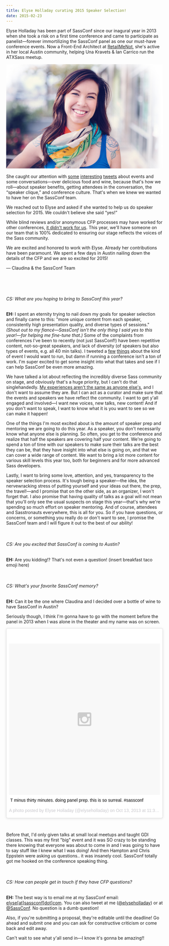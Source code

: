 ```yaml
---
title: Elyse Holladay curating 2015 Speaker Selection!
date: 2015-02-23
---
```


Elyse Holladay has been part of SassConf since our inagural year in 2013 when she took a risk on a first time conference and came to participate as panelist—forever immortilizing the SassConf panel as one our must-have conference events. Now a Front-End Architect at <a href="http://retailmenot.com">RetailMeNot</a>, she's active in her local Austin community, helping Una Kravets & Ian Carrico run the ATXSass meetup.

<img src="/assets/img/elyse.jpg" class="blog-img">

She caught our attention with <a href="https://twitter.com/elyseholladay/status/522118963783020544">some</a> <a href="https://twitter.com/elyseholladay/status/525342236561928192">interesting</a> <a href="https://twitter.com/elyseholladay/status/525342652104200192">tweets</a> about events and some conversations—over delicious food and wine, because that's how we roll—about speaker benefits, getting attendees in the conversation, the “speaker clique,” and conference culture. That's when we knew we wanted to have her on the SassConf team.

We reached out to Elyse and asked if she wanted to help us do speaker selection for 2015. We couldn't believe she said “yes!”

While blind reviews and/or anonymous CFP processes may have worked for other conferences, [it didn't work for us](/blog/posts/changing-our-cfp). This year, we'll have someone on our team that is 100% dedicated to ensuring our stage reflects the voices of the Sass community.

We are excited and honored to work with Elyse. Already her contributions have been paramount. We spent a few days in Austin nailing down the details of the CFP and we are so excited for 2015!

— Claudina & the SassConf Team

&nbsp;

&nbsp;


###### CS: What are you hoping to bring to SassConf this year?

**EH:** I spent an eternity trying to nail down my goals for speaker selection and finally came to this: "more unique content from each speaker, consistently high presentation quality, and diverse types of sessions." _(Shout out to my fiancé—SassConf isn't the only thing I said yes to this year!—for helping me fine-tune that.)_ Some of the complaints from conferences I've been to recently (not just SassConf!) have been repetitive content, not-so-great speakers, and lack of diversity (of speakers but also types of events, e.g. all 40 min talks). I tweeted a <a href="https://twitter.com/elyseholladay/status/525342236561928192">few</a> <a href="https://twitter.com/elyseholladay/status/525342652104200192">things</a> about the kind of event I would want to run, but damn if running a conference isn't a ton of work. I'm super excited to get some insight into what that takes and see if I can help SassConf be even more amazing.

We have talked a lot about reflecting the incredibly diverse Sass community on stage, and obviously that's a huge priority, but I can't do that singlehandedly. <a href="https://medium.com/@nmsanchez/which-women-in-tech-371e721e71c4">My experiences aren't the same as anyone else's</a>, and I don't want to assume they are. But I can act as a curator and make sure that the events and speakers we have reflect the community. I want to get y'all engaged and involved—I want new voices, new talks, new content! And if you don't want to speak, I want to know what it is you want to see so we can make it happen!

One of the things I'm most excited about is the amount of speaker prep and mentoring we are going to do this year. As a speaker, you don't necessarily know what anyone else is planning. So often, you get to the conference and realize that half the speakers are covering half your content. We're going to spend a ton of time with our speakers to make sure their talks are the best they can be, that they have insight into what else is going on, and that we can cover a wide range of content. We want to bring a lot more content for various skill levels this year too, both for beginners and for more advanced Sass developers.

Lastly, I want to bring some love, attention, and yes, transparency to the speaker selection process. It's tough being a speaker—the idea, the nervewracking stress of putting yourself and your ideas out there, the prep, the travel!—and I promise that on the other side, as an organizer, I won't forget that. I also promise that having quality of talks as a goal will not mean that you'll only see the usual suspects on stage this year—that's why we're spending so much effort on speaker mentoring. And of course, attendees and Sasstronauts everywhere, this is all for you. So if you have questions, or concerns, or something you really do or don't want to see, I promise the SassConf team and I will figure it out to the best of our ability!



&nbsp;

###### CS: Are you excited that SassConf is coming to Austin?

**EH:** Are you kidding!? That's not even a question! (insert breakfast taco emoji here)


&nbsp;

###### CS: What's your favorite SassConf memory?

**EH:** Can it be the one where Claudina and I decided over a bottle of wine to have SassConf in Austin?

Seriously though, I think I'm gonna have to go with the moment before the panel in 2013 when I was alone in the theater and my name was on screen.

<blockquote class="instagram-media" data-instgrm-captioned data-instgrm-version="4" style=" background:#FFF; border:0; border-radius:3px; box-shadow:0 0 1px 0 rgba(0,0,0,0.5),0 1px 10px 0 rgba(0,0,0,0.15); margin: 1px; max-width:658px; padding:0; width:99.375%; width:-webkit-calc(100% - 2px); width:calc(100% - 2px);"><div style="padding:8px;"> <div style=" background:#F8F8F8; line-height:0; margin-top:40px; padding:50% 0; text-align:center; width:100%;"> <div style=" background:url(data:image/png;base64,iVBORw0KGgoAAAANSUhEUgAAACwAAAAsCAMAAAApWqozAAAAGFBMVEUiIiI9PT0eHh4gIB4hIBkcHBwcHBwcHBydr+JQAAAACHRSTlMABA4YHyQsM5jtaMwAAADfSURBVDjL7ZVBEgMhCAQBAf//42xcNbpAqakcM0ftUmFAAIBE81IqBJdS3lS6zs3bIpB9WED3YYXFPmHRfT8sgyrCP1x8uEUxLMzNWElFOYCV6mHWWwMzdPEKHlhLw7NWJqkHc4uIZphavDzA2JPzUDsBZziNae2S6owH8xPmX8G7zzgKEOPUoYHvGz1TBCxMkd3kwNVbU0gKHkx+iZILf77IofhrY1nYFnB/lQPb79drWOyJVa/DAvg9B/rLB4cC+Nqgdz/TvBbBnr6GBReqn/nRmDgaQEej7WhonozjF+Y2I/fZou/qAAAAAElFTkSuQmCC); display:block; height:44px; margin:0 auto -44px; position:relative; top:-22px; width:44px;"></div></div> <p style=" margin:8px 0 0 0; padding:0 4px;"> <a href="https://instagram.com/p/favmsggtdx/" style=" color:#000; font-family:Arial,sans-serif; font-size:14px; font-style:normal; font-weight:normal; line-height:17px; text-decoration:none; word-wrap:break-word;" target="_top">T minus thirty minutes. doing panel prep. this is so surreal. #sassconf</a></p> <p style=" color:#c9c8cd; font-family:Arial,sans-serif; font-size:14px; line-height:17px; margin-bottom:0; margin-top:8px; overflow:hidden; padding:8px 0 7px; text-align:center; text-overflow:ellipsis; white-space:nowrap;">A photo posted by Elyse Holladay (@elyseholladay) on <time style=" font-family:Arial,sans-serif; font-size:14px; line-height:17px;" datetime="2013-10-13T18:36:28+00:00">Oct 13, 2013 at 11:36am PDT</time></p></div></blockquote>
<script async defer src="//platform.instagram.com/en_US/embeds.js"></script>


&nbsp;

Before that, I'd only given talks at small local meetups and taught GDI classes. This was my first "big" event and it was SO crazy to be standing there knowing that everyone was about to come in and I was going to have to say stuff like I knew what I was doing! And then Hampton and Chris Eppstein were asking _us_ questions.. it was insanely cool. SassConf totally got me hooked on the conference speaking thing.

&nbsp;

###### CS: How can people get in touch if they have CFP questions?

**EH:** The best way is to email me at my SassConf email: <a href="mailto:elyse@sassconf.com">elyse[at]sassconf[dot]com</a>. You can also tweet at me (<a href="http://twitter.com/elyseholladay">@elyseholladay</a>) or at <a href="http://twitter.com/sassconf">@SassConf</a>. No question is a dumb question!

Also, if you're submitting a proposal, they're editable until the deadline! Go ahead and submit one and you can ask for constructive criticism or come back and edit away.

Can't wait to see what y'all send in—I know it's gonna be amazing!!


&nbsp;
